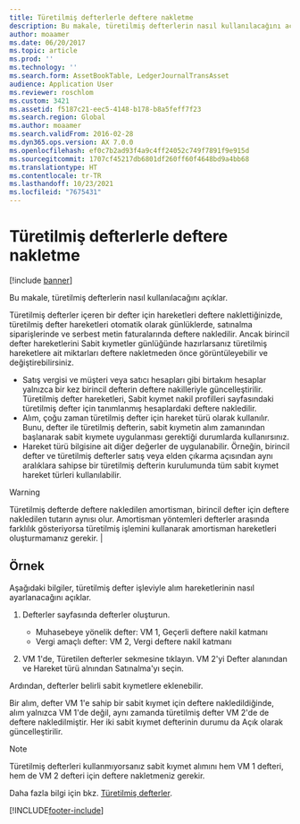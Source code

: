 ```yaml
---
title: Türetilmiş defterlerle deftere nakletme
description: Bu makale, türetilmiş defterlerin nasıl kullanılacağını açıklar.
author: moaamer
ms.date: 06/20/2017
ms.topic: article
ms.prod: ''
ms.technology: ''
ms.search.form: AssetBookTable, LedgerJournalTransAsset
audience: Application User
ms.reviewer: roschlom
ms.custom: 3421
ms.assetid: f5187c21-eec5-4148-b178-b8a5feff7f23
ms.search.region: Global
ms.author: moaamer
ms.search.validFrom: 2016-02-28
ms.dyn365.ops.version: AX 7.0.0
ms.openlocfilehash: ef0c7b2ad93f4a9c4ff24052c749f7891f9e915d
ms.sourcegitcommit: 1707cf45217db6801df260ff60f4648bd9a4bb68
ms.translationtype: HT
ms.contentlocale: tr-TR
ms.lasthandoff: 10/23/2021
ms.locfileid: "7675431"
---
```

# <a name="post-with-derived-books"></a>Türetilmiş defterlerle deftere nakletme

[!include [banner](../includes/banner.md)]

Bu makale, türetilmiş defterlerin nasıl kullanılacağını açıklar.

Türetilmiş defterler içeren bir defter için hareketleri deftere naklettiğinizde, türetilmiş defter hareketleri otomatik olarak günlüklerde, satınalma siparişlerinde ve serbest metin faturalarında deftere nakledilir. Ancak birincil defter hareketlerini Sabit kıymetler günlüğünde hazırlarsanız türetilmiş hareketlere ait miktarları deftere nakletmeden önce görüntüleyebilir ve değiştirebilirsiniz.
-   Satış vergisi ve müşteri veya satıcı hesapları gibi birtakım hesaplar yalnızca bir kez birincil defterin deftere nakilleriyle güncelleştirilir. Türetilmiş defter hareketleri, Sabit kıymet nakil profilleri sayfasındaki türetilmiş defter için tanımlanmış hesaplardaki deftere nakledilir.
-   Alım, çoğu zaman türetilmiş defter için hareket türü olarak kullanılır. Bunu, defter ile türetilmiş defterin, sabit kıymetin alım zamanından başlanarak sabit kıymete uygulanması gerektiği durumlarda kullanırsınız.
-   Hareket türü bilgisine ait diğer değerler de uygulanabilir. Örneğin, birincil defter ve türetilmiş defterler satış veya elden çıkarma açısından aynı aralıklara sahipse bir türetilmiş defterin kurulumunda tüm sabit kıymet hareket türleri kullanılabilir.

> [!WARNING]
> Türetilmiş defterde deftere nakledilen amortisman, birincil defter için deftere nakledilen tutarın aynısı olur. Amortisman yöntemleri defterler arasında farklılık gösteriyorsa türetilmiş işlemini kullanarak amortisman hareketleri oluşturmamanız gerekir. |

## <a name="example"></a>Örnek 
Aşağıdaki bilgiler, türetilmiş defter işleviyle alım hareketlerinin nasıl ayarlanacağını açıklar.

1.  Defterler sayfasında defterler oluşturun.
    -   Muhasebeye yönelik defter: VM 1, Geçerli deftere nakil katmanı
    -   Vergi amaçlı defter: VM 2, Vergi deftere nakil katmanı

2.  VM 1'de, Türetilen defterler sekmesine tıklayın. VM 2'yi Defter alanından ve Hareket türü alnından Satınalma'yı seçin.

Ardından, defterler belirli sabit kıymetlere eklenebilir. 

Bir alım, defter VM 1'e sahip bir sabit kıymet için deftere nakledildiğinde, alım yalnızca VM 1'de değil, aynı zamanda türetilmiş defter VM 2'de de deftere nakledilmiştir. Her iki sabit kıymet defterinin durumu da Açık olarak güncelleştirilir.

> [!NOTE]                                                                                                         
> Türetilmiş defterleri kullanmıyorsanız sabit kıymet alımını hem VM 1 defteri, hem de VM 2 defteri için deftere nakletmeniz gerekir.

Daha fazla bilgi için bkz. [Türetilmiş defterler](derived-books.md).





[!INCLUDE[footer-include](../../includes/footer-banner.md)]
